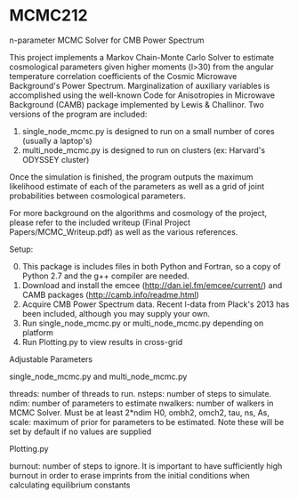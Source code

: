 # MCMC212
n-parameter MCMC Solver for CMB Power Spectrum

This project implements a Markov Chain-Monte Carlo Solver to estimate cosmological parameters given higher moments (l>30) from the angular temperature correlation coefficients of the Cosmic Microwave Background's Power Spectrum. Marginalization of auxiliary variables is accomplished using the well-known Code for Anisotropies in Microwave Background (CAMB) package implemented by Lewis & Challinor. Two versions of the program are included: 

1. single_node_mcmc.py is designed to run on a small number of cores (usually a laptop's)
2. multi_node_mcmc.py is designed to run on clusters (ex: Harvard's ODYSSEY cluster)

Once the simulation is finished, the program outputs the maximum likelihood estimate of each of the parameters as well as a grid of joint probabilities between cosmological parameters. 

For more background on the algorithms and cosmology of the project, please refer to the included writeup (Final Project Papers/MCMC_Writeup.pdf) as well as the various references. 

Setup:

0. This package is includes files in both Python and Fortran, so a copy of Python 2.7 and the g++ compiler are needed.
1. Download and install the emcee (http://dan.iel.fm/emcee/current/) and CAMB packages (http://camb.info/readme.html)
2. Acquire CMB Power Spectrum data. Recent l-data from Plack's 2013 has been included, although you may supply your own.
3. Run single_node_mcmc.py or multi_node_mcmc.py depending on platform
4. Run Plotting.py to view results in cross-grid

Adjustable Parameters

single_node_mcmc.py and multi_node_mcmc.py

threads: number of threads to run. 
nsteps: number of steps to simulate. 
ndim: number of parameters to estimate
nwalkers: number of walkers in MCMC Solver. Must be at least 2*ndim
H0, ombh2, omch2, tau, ns, As, scale: maximum of prior for parameters to be estimated. Note these will be set by default if no values are supplied

Plotting.py

burnout: number of steps to ignore. It is important to have sufficiently high burnout in order to erase imprints from the initial conditions when calculating equilibrium constants



